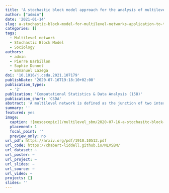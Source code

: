 ```yaml
---
title: 'A stochastic block model approach for the analysis of multilevel networks: An application to the sociology of organizations'
author: ["admin"]
date: '2021-01-14'
slug: a-stochastic-block-model-for-multilevel-networks-application-to-the-sociology-of-organizations
categories: []
tags:
  - Multilevel network
  - Stochastic Block Model
  - Sociology
authors: 
  - admin
  - Pierre Barbillon
  - Sophie Donnet
  - Emmanuel Lazega
doi: '10.1016/j.csda.2021.107179'
publishDate: '2020-07-16T19:18:10+02:00'
publication_types:
  - '2'
publication: 'Computational Statistics & Data Analysis (158)'
publication_short: 'CSDA'
abstract: 'A multilevel network is defined as the junction of two interaction networks, one level representing the interactions between individuals and the other the interactions between organizations. The levels are linked by an affiliation relationship, each individual belonging to a unique organization. A new Stochastic Block Model is proposed as a unified probabilistic framework tailored for multilevel networks. This model contains latent blocks accounting for heterogeneity in the patterns of connection within each level and introducing dependencies between the levels. The sought connection patterns are not specified a priori which makes this approach flexible. Variational methods are used for the model inference and an Integrated Classified Likelihood criterion is developed for choosing the number of blocks and also for deciding whether the two levels are dependent or not. A comprehensive simulation study exhibits the benefit of considering this approach, illustrates the robustness of the clustering and highlights the reliability of the criterion used for model selection. This approach is applied on a sociological dataset collected during a television program trade fair, the inter-organizational level being the economic network between companies and the inter-individual level being the informal network between their representatives. It brings a synthetic representation of the two networks unraveling their intertwined structure and confirms the coopetition at stake. '
summary: ''
featured: yes
image: 
  caption: ![mesoscopic](/multilevel_sbm/2020-07-16-a-stochasitc-block-model-for-multilevel-network-application-to-the-sociology-of-organizations.en_files/deal_network_test.png)
  placement: 1
  focal_point: ''
  preview_only: no
url_pdf: https://arxiv.org/pdf/1910.10512.pdf
url_code: https://chabert-liddell.github.io/MLVSBM/
url_dataset: ~
url_poster: ~
url_project: ~
url_slides: ~
url_source: ~
url_video: ~
projects: []
slides: ''
---
```

